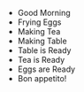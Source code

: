 - Good Morning
- Frying Eggs
- Making Tea
- Making Table
- Table is Ready
- Tea is Ready
- Eggs are Ready
- Bon appetito!